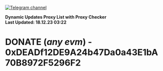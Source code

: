 [![Telegram channel](https://img.shields.io/endpoint?url=https://runkit.io/damiankrawczyk/telegram-badge/branches/master?url=https://t.me/n4z4v0d)](https://t.me/n4z4v0d) 

**Dynamic Updates Proxy List with Proxy Checker**  
**Last Updated: 18.12.23 03:22**

# DONATE (_any evm_) - 0xDEADf12DE9A24b47Da0a43E1bA70B8972F5296F2
